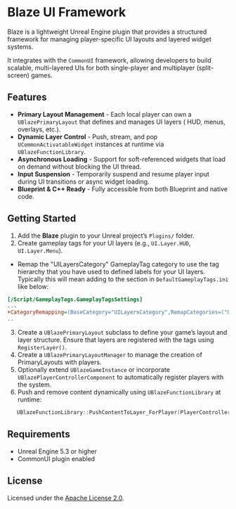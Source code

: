 # Blaze UI Framework

Blaze is a lightweight Unreal Engine plugin that provides a structured framework for managing player-specific UI layouts
and layered widget systems.  

It integrates with the `CommonUI` framework, allowing developers to build scalable, multi-layered UIs for both
single-player and multiplayer (split-screen) games.

## Features

- **Primary Layout Management** - Each local player can own a `UBlazePrimaryLayout` that defines and manages UI layers (
  HUD, menus, overlays, etc.).
- **Dynamic Layer Control** - Push, stream, and pop `UCommonActivatableWidget` instances at runtime via
  `UBlazeFunctionLibrary`.
- **Asynchronous Loading** - Support for soft-referenced widgets that load on demand without blocking the UI thread.
- **Input Suspension** - Temporarily suspend and resume player input during UI transitions or async widget loading.
- **Blueprint & C++ Ready** - Fully accessible from both Blueprint and native code.

## Getting Started

1. Add the **Blaze** plugin to your Unreal project’s `Plugins/` folder.
2. Create gameplay tags for your UI layers (e.g., `UI.Layer.HUD`, `UI.Layer.Menu`).
  - Remap the "UILayersCategory" GameplayTag category to use the tag hierarchy that you have used to defined labels for your UI layers. Typically this will mean adding to the section in `DefaultGameplayTags.ini` like below:

```ini
[/Script/GameplayTags.GameplayTagsSettings]
...
+CategoryRemapping=(BaseCategory="UILayersCategory",RemapCategories=("UI.Layer"))
..
```

3. Create a `UBlazePrimaryLayout` subclass to define your game’s layout and layer structure. Ensure that layers are registered with the tags using `RegisterLayer()`. 
4. Create a `UBlazePrimaryLayoutManager` to manage the creation of PrimaryLayouts with players.
5. Optionally extend `UBlazeGameInstance` or incorporate `UBlazePlayerControllerComponent` to automatically register players with the system.
6. Push and remove content dynamically using `UBlazeFunctionLibrary` at runtime:

```c++
   UBlazeFunctionLibrary::PushContentToLayer_ForPlayer(PlayerController, LayerTag, WidgetClass);
````

## Requirements

* Unreal Engine 5.3 or higher
* CommonUI plugin enabled

## License

Licensed under the [Apache License 2.0](http://www.apache.org/licenses/LICENSE-2.0).

